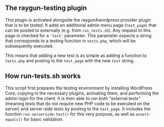 ## The raygun-testing plugin
This plugin is activated alongside the raygun4wordpress provider plugin that is to be tested.
It adds an additional admin menu page (`test_page`) that can be posted to externally (e.g. from `run_tests.sh`).
Any request to this page is checked for a `'test'` parameter.
This parameter expects a string that corresponds to a testing function in `tests.php`, which will be subsequently executed.

This means that adding a new test is as simple as adding a function to `tests.php` and posting to the `test_page` with the new `test` string.

## How run-tests.sh works
This script first prepares the testing environment by installing WordPress Core, copying in the necessary plugins, activating them, and performing the admin login for the client. It is then able to run both "external tests" (meaning tests that do not require new PHP code to be executed on the server) and server-side tests by posting to the `test_page`. It includes the function `run-serverside-test()` for this very purpose, as well as `assert-equals()` for basic validation.
